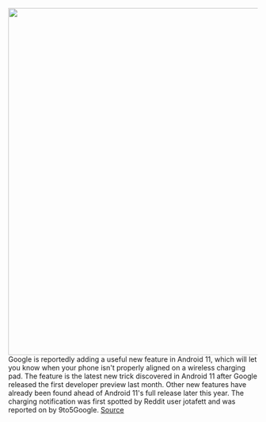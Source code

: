 <img src='https://cdn.vox-cdn.com/thumbor/4xQ24e5HXcOYikH-HRLoyFWNIE8=/0x0:2040x1360/1200x800/filters:focal(857x517:1183x843)/cdn.vox-cdn.com/uploads/chorus_image/image/66418411/awhite_200219_3915_0018.0.jpg' width='700px' /><br/>
Google is reportedly adding a useful new feature in Android 11, which will let you know when your phone isn't properly aligned on a wireless charging pad. The feature is the latest new trick discovered in Android 11 after Google released the first developer preview last month. Other new features have already been found ahead of Android 11's full release later this year. The charging notification was first spotted by Reddit user jotafett and was reported on by 9to5Google.
<a href='https://www.theverge.com/2020/3/2/21161415/android-11-pixel-4-xl-wireless-charger-placement-warning-feature'> Source <a/>